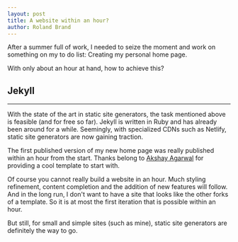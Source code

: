```yaml
---
layout: post
title: A website within an hour?
author: Roland Brand
---
```


After a summer full of work, I needed to seize the moment and work on something on my to do list:
Creating my personal home page.

With only about an hour at hand, how to achieve this?


## Jekyll
-----

With the state of the art in static site generators, the task mentioned above is feasible (and for free so far).
Jekyll is written in Ruby and has already been around for a while. Seemingly, with specialized CDNs such as Netlify,
static site generators are now gaining traction.

The first published version of my new home page was really published within an hour from the start.
Thanks belong to [Akshay Agarwal](https://github.com/AkshayAgarwal007/Jekyll-Mono) for providing a cool
template to start with.

Of course you cannot really build a website in an hour. Much styling refinement, content completion and the addition
of new features will follow. And in the long run, I don't want to have a site that looks like the other forks of a template.
So it is at most the first iteration that is possible within an hour.

But still, for small and simple sites (such as mine), static site generators are definitely the way to go.